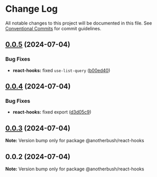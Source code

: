 # Change Log

All notable changes to this project will be documented in this file.
See [Conventional Commits](https://conventionalcommits.org) for commit guidelines.

## [0.0.5](https://github.com/anotherbush/utils/compare/@anotherbush/react-hooks@0.0.4...@anotherbush/react-hooks@0.0.5) (2024-07-04)


### Bug Fixes

* **react-hooks:** fixed `use-list-query` ([b00ed40](https://github.com/anotherbush/utils/commit/b00ed4023bb30552640ba6ca6f398ca370605230))





## [0.0.4](https://github.com/anotherbush/utils/compare/@anotherbush/react-hooks@0.0.3...@anotherbush/react-hooks@0.0.4) (2024-07-04)


### Bug Fixes

* **react-hooks:** fixed export ([d3d05c9](https://github.com/anotherbush/utils/commit/d3d05c9d480ed6b443cb0daa38829f78fb3a8bb8))





## [0.0.3](https://github.com/anotherbush/utils/compare/@anotherbush/react-hooks@0.0.2...@anotherbush/react-hooks@0.0.3) (2024-07-04)

**Note:** Version bump only for package @anotherbush/react-hooks





## 0.0.2 (2024-07-04)

**Note:** Version bump only for package @anotherbush/react-hooks

